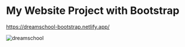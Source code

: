 # My Website Project with Bootstrap

https://dreamschool-bootstrap.netlify.app/


![dreamschool](https://user-images.githubusercontent.com/81515422/138608740-f04a8b74-20e6-46c2-957c-b1863434b353.gif)


